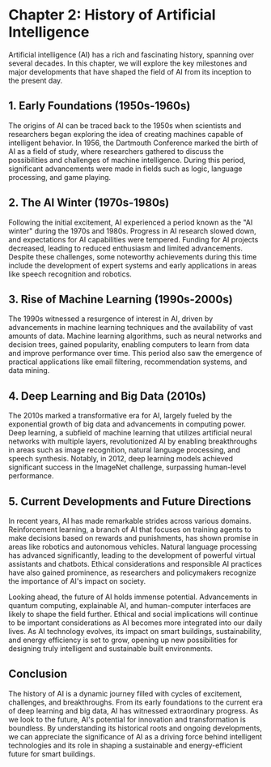 Chapter 2: History of Artificial Intelligence
=============================================

Artificial intelligence (AI) has a rich and fascinating history, spanning over several decades. In this chapter, we will explore the key milestones and major developments that have shaped the field of AI from its inception to the present day.

**1. Early Foundations (1950s-1960s)**
--------------------------------------

The origins of AI can be traced back to the 1950s when scientists and researchers began exploring the idea of creating machines capable of intelligent behavior. In 1956, the Dartmouth Conference marked the birth of AI as a field of study, where researchers gathered to discuss the possibilities and challenges of machine intelligence. During this period, significant advancements were made in fields such as logic, language processing, and game playing.

**2. The AI Winter (1970s-1980s)**
----------------------------------

Following the initial excitement, AI experienced a period known as the "AI winter" during the 1970s and 1980s. Progress in AI research slowed down, and expectations for AI capabilities were tempered. Funding for AI projects decreased, leading to reduced enthusiasm and limited advancements. Despite these challenges, some noteworthy achievements during this time include the development of expert systems and early applications in areas like speech recognition and robotics.

**3. Rise of Machine Learning (1990s-2000s)**
---------------------------------------------

The 1990s witnessed a resurgence of interest in AI, driven by advancements in machine learning techniques and the availability of vast amounts of data. Machine learning algorithms, such as neural networks and decision trees, gained popularity, enabling computers to learn from data and improve performance over time. This period also saw the emergence of practical applications like email filtering, recommendation systems, and data mining.

**4. Deep Learning and Big Data (2010s)**
-----------------------------------------

The 2010s marked a transformative era for AI, largely fueled by the exponential growth of big data and advancements in computing power. Deep learning, a subfield of machine learning that utilizes artificial neural networks with multiple layers, revolutionized AI by enabling breakthroughs in areas such as image recognition, natural language processing, and speech synthesis. Notably, in 2012, deep learning models achieved significant success in the ImageNet challenge, surpassing human-level performance.

**5. Current Developments and Future Directions**
-------------------------------------------------

In recent years, AI has made remarkable strides across various domains. Reinforcement learning, a branch of AI that focuses on training agents to make decisions based on rewards and punishments, has shown promise in areas like robotics and autonomous vehicles. Natural language processing has advanced significantly, leading to the development of powerful virtual assistants and chatbots. Ethical considerations and responsible AI practices have also gained prominence, as researchers and policymakers recognize the importance of AI's impact on society.

Looking ahead, the future of AI holds immense potential. Advancements in quantum computing, explainable AI, and human-computer interfaces are likely to shape the field further. Ethical and social implications will continue to be important considerations as AI becomes more integrated into our daily lives. As AI technology evolves, its impact on smart buildings, sustainability, and energy efficiency is set to grow, opening up new possibilities for designing truly intelligent and sustainable built environments.

**Conclusion**
--------------

The history of AI is a dynamic journey filled with cycles of excitement, challenges, and breakthroughs. From its early foundations to the current era of deep learning and big data, AI has witnessed extraordinary progress. As we look to the future, AI's potential for innovation and transformation is boundless. By understanding its historical roots and ongoing developments, we can appreciate the significance of AI as a driving force behind intelligent technologies and its role in shaping a sustainable and energy-efficient future for smart buildings.
